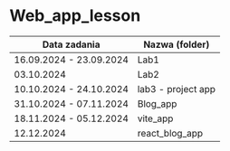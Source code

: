 # Web_app_lesson

| Data zadania | Nazwa (folder)         |
|--------------|------------------------|
| 16.09.2024 - 23.09.2024   | Lab1      |
| 03.10.2024   | Lab2      |
| 10.10.2024 - 24.10.2024  | lab3 - project app      |
| 31.10.2024 - 07.11.2024  | Blog_app      |
| 18.11.2024 - 05.12.2024  | vite_app      |
| 12.12.2024   | react_blog_app      |

